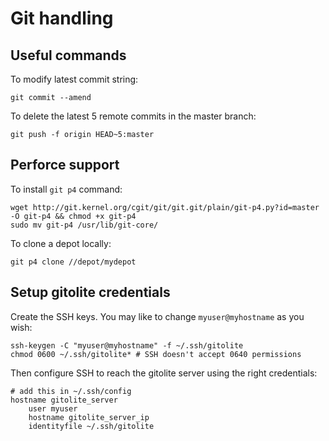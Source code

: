 # Git handling

## Useful commands

To modify latest commit string:

    git commit --amend

To delete the latest 5 remote commits in the master branch:

    git push -f origin HEAD~5:master

## Perforce support

To install `git p4` command:

    wget http://git.kernel.org/cgit/git/git.git/plain/git-p4.py?id=master -O git-p4 && chmod +x git-p4
    sudo mv git-p4 /usr/lib/git-core/

To clone a depot locally:

    git p4 clone //depot/mydepot

## Setup gitolite credentials

Create the SSH keys. You may like to change `myuser@myhostname` as you wish:

    ssh-keygen -C "myuser@myhostname" -f ~/.ssh/gitolite
    chmod 0600 ~/.ssh/gitolite* # SSH doesn't accept 0640 permissions

Then configure SSH to reach the gitolite server using the right credentials:

    # add this in ~/.ssh/config
    hostname gitolite_server
        user myuser
        hostname gitolite_server_ip
        identityfile ~/.ssh/gitolite

